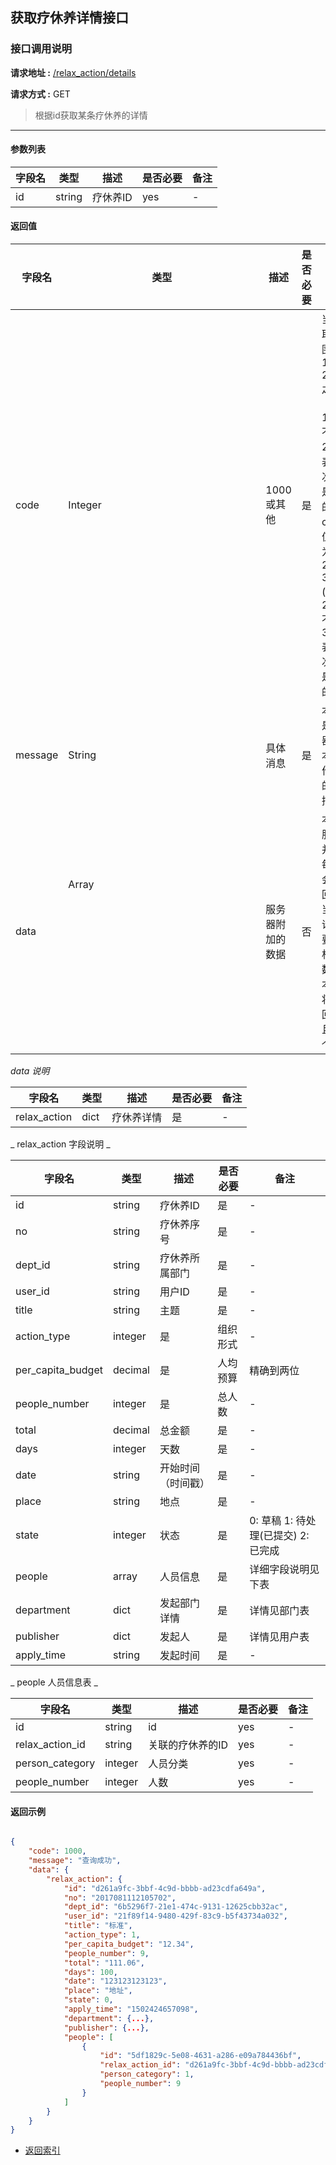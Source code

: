 ## 获取疗休养详情接口

### 接口调用说明

__请求地址 :__ [/relax_action/details](#)

__请求方式 :__ GET

> 根据id获取某条疗休养的详情

--------------------------------------

#### 参数列表

|字段名|类型|描述|是否必要|备注|
|-|-|-|-|-|
|id|string|疗休养ID|yes|-|


#### 返回值

|字段名|类型|描述|是否必要|备注|
|-|-|-|-|-|
|code|Integer|1000 或其他|是|当code取值范围为 1000 - 2000 之间时（包含1000, 不包含2000）表示此次操作是成功的。当code取值范围为 2000 - 3000 (包含2000, 不包含3000)表示此次操作是失败的|
|message|String|具体消息|是|本字段是服务器对于本次操作结果的消息描述|
|data|Array<Object>|服务器附加的数据|否|本字段服务器并不是每次都会返回，大当每次请求需要返回相应的数据时本字段将会返回，并且是一个数组|

_data 说明_

|字段名|类型|描述|是否必要|备注|
|-|-|-|-|-|
|relax_action|dict|疗休养详情|是|-|

_ relax_action 字段说明 _

|字段名|类型|描述|是否必要|备注|
|-|-|-|-|-|
|id|string|疗休养ID|是|-|
|no|string|疗休养序号|是|-|
|dept_id|string|疗休养所属部门|是|-|
|user_id|string|用户ID|是|-|
|title|string|主题|是|-|
|action_type|integer|是|组织形式|-|
|per_capita_budget|decimal|是|人均预算|精确到两位|
|people_number|integer|是|总人数|-|
|total|decimal|总金额|是|-|
|days|integer|天数|是|-|
|date|string|开始时间（时间戳）|是|-|
|place|string|地点|是|-|
|state|integer|状态|是|0: 草稿 1: 待处理(已提交) 2: 已完成|
|people|array<dict>|人员信息|是|详细字段说明见下表|
|department|dict|发起部门详情|是|详情见部门表|
|publisher|dict|发起人|是|详情见用户表|
|apply_time|string|发起时间|是|-|

_ people 人员信息表 _

|字段名|类型|描述|是否必要|备注|
|-|-|-|-|-|
|id|string|id|yes|-|
|relax_action_id|string|关联的疗休养的ID|yes|-|
|person_category|integer|人员分类|yes|-|
|people_number|integer|人数|yes|-|


#### 返回示例

```json

{
    "code": 1000,
    "message": "查询成功",
    "data": {
        "relax_action": {
            "id": "d261a9fc-3bbf-4c9d-bbbb-ad23cdfa649a",
            "no": "2017081112105702",
            "dept_id": "6b5296f7-21e1-474c-9131-12625cbb32ac",
            "user_id": "21f89f14-9480-429f-83c9-b5f43734a032",
            "title": "标准",
            "action_type": 1,
            "per_capita_budget": "12.34",
            "people_number": 9,
            "total": "111.06",
            "days": 100,
            "date": "123123123123",
            "place": "地址",
            "state": 0,
            "apply_time": "1502424657098",
            "department": {...},
            "publisher": {...},
            "people": [
                {
                    "id": "5df1829c-5e08-4631-a286-e09a784436bf",
                    "relax_action_id": "d261a9fc-3bbf-4c9d-bbbb-ad23cdfa649a",
                    "person_category": 1,
                    "people_number": 9
                }
            ]
        }
    }
}

```

* [返回索引](../readme.md)
